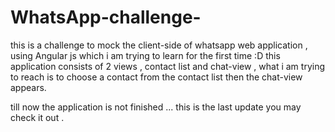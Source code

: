 # WhatsApp-challenge-
this is a challenge to mock the client-side of whatsapp web application , using Angular js which i am trying to learn for the first time :D 
this application consists of 2 views , contact list and chat-view , what i am trying to reach is to choose a contact from the contact list then the chat-view appears.

till now the application is not finished ... this is the last update you may check it out .
